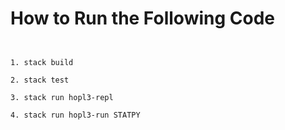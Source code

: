 # How to Run the Following Code


~~~needs to be run in the actual hopl3-code folder ~~~


1. stack build

2. stack test

3. stack run hopl3-repl

4. stack run hopl3-run STATPY